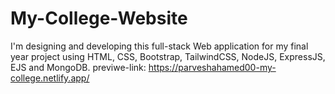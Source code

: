 # My-College-Website
I'm designing and developing this full-stack Web application for my final year project using HTML, CSS, Bootstrap, TailwindCSS, NodeJS, ExpressJS, EJS and MongoDB.
previwe-link: https://parveshahamed00-my-college.netlify.app/

